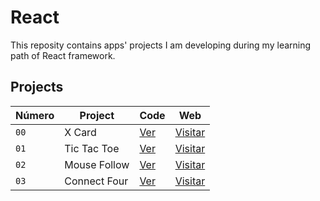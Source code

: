 # React
This reposity contains apps' projects I am developing during my learning path of React framework.

## Projects
| Número | Project | Code | Web |
| --- | --- | --- | --- |
| `00` | X Card | [Ver](/00-XCard/) | [Visitar](Link) |
| `01` | Tic Tac Toe | [Ver](/01-TicTacToe/) | [Visitar](Link)
| `02` | Mouse Follow | [Ver](/02-MouseFollow/index.html) | [Visitar](Link)
| `03` | Connect Four | [Ver](/03-ConnectFour/) | [Visitar](Link)